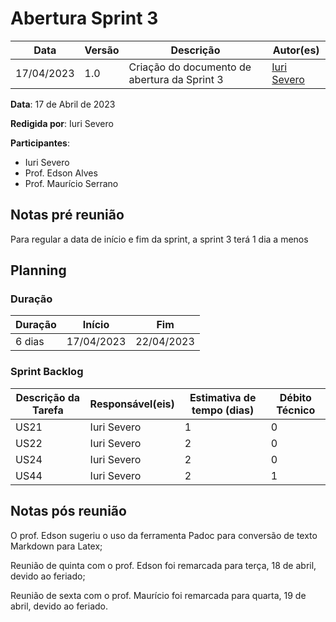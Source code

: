 # Abertura Sprint 3

|  **Data**  | **Versão** | **Descrição** | **Autor(es)** |
| ---------- | ---------- | ------------- | ------------- |
| 17/04/2023 |  1.0   | Criação do documento de abertura da Sprint 3 | [Iuri Severo](https://github.com/iurisevero) |

**Data**: 17 de Abril de 2023

**Redigida por**: Iuri Severo

**Participantes**: 
* Iuri Severo
* Prof. Edson Alves
* Prof. Maurício Serrano

## Notas pré reunião

Para regular a data de início e fim da sprint, a sprint 3 terá 1 dia a menos

## Planning

### Duração

| Duração |   Início   |     Fim    |
| ------- | ---------- | ---------- |
| 6 dias  | 17/04/2023 | 22/04/2023 |

### Sprint Backlog

| Descrição da Tarefa | Responsável(eis) | Estimativa de tempo (dias) | Débito Técnico |
| ------------------- | ---------------- | -------------------------- | -------------- |
| US21 | Iuri Severo | 1 | 0 |
| US22 | Iuri Severo | 2 | 0 |
| US24 | Iuri Severo | 2 | 0 |
| US44 | Iuri Severo | 2 | 1 |

## Notas pós reunião

O prof. Edson sugeriu o uso da ferramenta Padoc para conversão de texto Markdown para Latex;

Reunião de quinta com o prof. Edson foi remarcada para terça, 18 de abril, devido ao feriado;

Reunião de sexta com o prof. Maurício foi remarcada para quarta, 19 de abril, devido ao feriado.